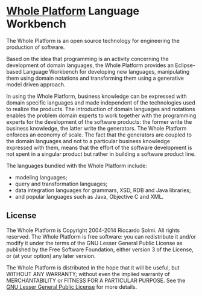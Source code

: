 [Whole Platform](http://wholeplatform.com) Language Workbench
=============================================================

The Whole Platform is an open source technology for engineering the production of software.

Based on the idea that programming is an activity concerning the development of domain languages, the Whole Platform provides an Eclipse-based Language Workbench for developing new languages, manipulating them using domain notations and transforming them using a generative model driven approach.

In using the Whole Platform, business knowledge can be expressed with domain specific languages and made independent of the technologies used to realize the products.
The introduction of domain languages and notations enables the problem domain experts to work together with the programming experts for the development of the software products: the former write the business knowledge, the latter write the generators.
The Whole Platform enforces an economy of scale. The fact that the generators are coupled to the domain languages and not to a particular business knowledge expressed with them, means that the effort of the software development is not spent in a singular product but rather in building a software product line.

The languages bundled with the Whole Platform include:
* modeling languages;
* query and transformation languages;
* data integration languages for grammars, XSD, RDB and Java libraries;
* and popular languages such as Java, Objective C and XML.


## License

The Whole Platform is Copyright 2004-2014 Riccardo Solmi.
All rights reserved.
The Whole Platform is free software: you can redistribute it and/or modify
it under the terms of the GNU Lesser General Public License as published
by the Free Software Foundation, either version 3 of the License, or
(at your option) any later version.

The Whole Platform is distributed in the hope that it will be useful, but
WITHOUT ANY WARRANTY; without even the implied warranty of MERCHANTABILITY
or FITNESS FOR A PARTICULAR PURPOSE.
See the [GNU Lesser General Public License](http://www.gnu.org/licenses/lgpl.txt) for more details.
